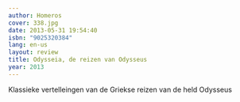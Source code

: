 ```yaml
---
author: Homeros
cover: 338.jpg
date: 2013-05-31 19:54:40
isbn: "9025320384"
lang: en-us
layout: review
title: Odysseia, de reizen van Odysseus
year: 2013
---
```


Klassieke vertelleingen van de Griekse reizen van de held Odysseus
